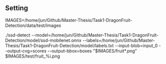 ## Setting


IMAGES=/home/jun/Github/Master-Thesis/Task1-DragonFruit-Detection/data/test/Images

./ssd-detect --model=/home/jun/Github/Master-Thesis/Task1-DragonFruit-Detection/model/ssd-mobilenet.onnx  --labels=/home/jun/Github/Master-Thesis/Task1-DragonFruit-Detection/model/labels.txt --input-blob=input_0 --output-cvg=scores --output-bbox=boxes "$IMAGES/fruit*.png" $IMAGES/test/fruit_%i.png